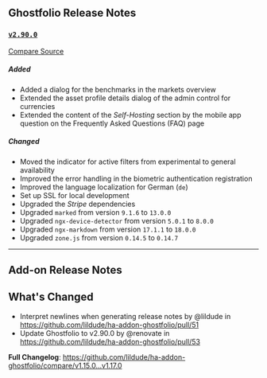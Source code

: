 ## Ghostfolio Release Notes

### [`v2.90.0`](https://togithub.com/ghostfolio/ghostfolio/blob/HEAD/CHANGELOG.md#2900---2024-06-22)

[Compare Source](https://togithub.com/ghostfolio/ghostfolio/compare/2.89.0...2.90.0)

##### Added

-   Added a dialog for the benchmarks in the markets overview
-   Extended the asset profile details dialog of the admin control for currencies
-   Extended the content of the *Self-Hosting* section by the mobile app question on the Frequently Asked Questions (FAQ) page

##### Changed

-   Moved the indicator for active filters from experimental to general availability
-   Improved the error handling in the biometric authentication registration
-   Improved the language localization for German (`de`)
-   Set up SSL for local development
-   Upgraded the *Stripe* dependencies
-   Upgraded `marked` from version `9.1.6` to `13.0.0`
-   Upgraded `ngx-device-detector` from version `5.0.1` to `8.0.0`
-   Upgraded `ngx-markdown` from version `17.1.1` to `18.0.0`
-   Upgraded `zone.js` from version `0.14.5` to `0.14.7`

---

## Add-on Release Notes




## What's Changed
* Interpret newlines when generating release notes by @lildude in https://github.com/lildude/ha-addon-ghostfolio/pull/51
* Update Ghostfolio to v2.90.0 by @renovate in https://github.com/lildude/ha-addon-ghostfolio/pull/53


**Full Changelog**: https://github.com/lildude/ha-addon-ghostfolio/compare/v1.15.0...v1.17.0
